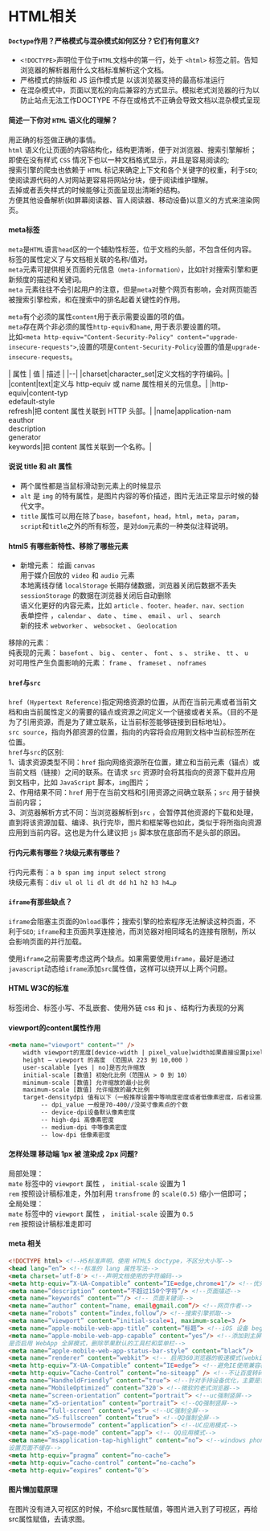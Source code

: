 # HTML相关
#### `Doctype`作用？严格模式与混杂模式如何区分？它们有何意义?
- `<!DOCTYPE>`声明位于位于`HTML`文档中的第一行，处于 `<html>` 标签之前。告知浏览器的解析器用什么文档标准解析这个文档。
- 严格模式的排版和 JS 运作模式是 以该浏览器支持的最高标准运行
- 在混杂模式中，页面以宽松的向后兼容的方式显示。模拟老式浏览器的行为以防止站点无法工作DOCTYPE 不存在或格式不正确会导致文档以混杂模式呈现
####  简述一下你对 `HTML` 语义化的理解？
用正确的标签做正确的事情。<br>
`html` 语义化让页面的内容结构化，结构更清晰，便于对浏览器、搜索引擎解析；即使在没有样式 `CSS` 情况下也以一种文档格式显示，并且是容易阅读的;<br>
搜索引擎的爬虫也依赖于 `HTML` 标记来确定上下文和各个关键字的权重，利于`SEO`;<br>
使阅读源代码的人对网站更容易将网站分块，便于阅读维护理解。<br>
去掉或者丢失样式的时候能够让页面呈现出清晰的结构。<br>
方便其他设备解析(如屏幕阅读器、盲人阅读器、移动设备)以意义的方式来渲染网页。<br>

#### meta标签
`meta`是`HTML`语言`head`区的一个辅助性标签，位于文档的头部，不包含任何内容。 标签的属性定义了与文档相关联的名称/值对。<br>
`meta`元素可提供相关页面的元信息`（meta-information）`，比如针对搜索引擎和更新频度的描述和关键词。<br>
`meta` 元素往往不会引起用户的注意，但是`meta`对整个网页有影响，会对网页能否被搜索引擎检索，和在搜索中的排名起着关键性的作用。<br>

`meta`有个必须的属性`content`用于表示需要设置的项的值。<br>
`meta`存在两个非必须的属性`http-equiv`和`name`, 用于表示要设置的项。<br>
比如`<meta http-equiv="Content-Security-Policy" content="upgrade-insecure-requests">`,设置的项是`Content-Security-Policy`设置的值是`upgrade-insecure-requests`。<br>

| 属性 | 值 | 描述 |
|--|
|charset|character_set|定义文档的字符编码。|
|content|text|定义与 http-equiv 或 name 属性相关的元信息。|
|http-equiv|content-typ<br>edefault-style<br>refresh|把 content 属性关联到 HTTP 头部。|
|name|application-nam<br>eauthor<br>description<br>generator<br>keywords|把 content 属性关联到一个名称。|

#### 说说 title 和 alt 属性
- 两个属性都是当鼠标滑动到元素上的时候显示
- `alt` 是 `img` 的特有属性，是图片内容的等价描述，图片无法正常显示时候的替代文字。
- `title` 属性可以用在除了`base`，`basefont`，`head`，`html`，`meta`，`param`，`script`和`title`之外的所有标签，是对`dom`元素的一种类似注释说明。
#### html5 有哪些新特性、移除了哪些元素
- 新增元素：
绘画 `canvas`<br/>
用于媒介回放的 `video` 和 `audio` 元素<br/>
本地离线存储 `localStorage` 长期存储数据，浏览器关闭后数据不丢失<br/>
`sessionStorage` 的数据在浏览器关闭后自动删除<br/>
语义化更好的内容元素，比如 `article` `、footer、header、nav、section`<br/>
表单控件 ，`calendar` 、 `date` 、 `time` 、 `email` 、 `url` 、 `search`<br/>
新的技术 `webworker` 、 `websocket` 、 `Geolocation`<br/>

移除的元素：<br/>
纯表现的元素： `basefont` 、 `big` 、 `center` 、 `font` 、 `s` 、 `strike` 、 `tt` 、 `u`<br/>
对可用性产生负面影响的元素： `frame` 、 `frameset` 、 `noframes`<br/>


#### `href`与`src`
`href (Hypertext Reference)`指定网络资源的位置，从而在当前元素或者当前文档和由当前属性定义的需要的锚点或资源之间定义一个链接或者关系。（目的不是为了引用资源，而是为了建立联系，让当前标签能够链接到目标地址）。<br/>
`src source`，指向外部资源的位置，指向的内容将会应用到文档中当前标签所在位置。<br/>
`href`与`src`的区别:<br/>
1、请求资源类型不同：`href` 指向网络资源所在位置，建立和当前元素（锚点）或当前文档（链接）之间的联系。在请求 `src` 资源时会将其指向的资源下载并应用到文档中，比如 `JavaScript` 脚本，`img`图片；<br/>
2、作用结果不同：`href` 用于在当前文档和引用资源之间确立联系；`src` 用于替换当前内容；<br/>
3、浏览器解析方式不同：当浏览器解析到`src` ，会暂停其他资源的下载和处理，直到将该资源加载、编译、执行完毕，图片和框架等也如此，类似于将所指向资源应用到当前内容。这也是为什么建议把 `js` 脚本放在底部而不是头部的原因。
#### 行内元素有哪些？块级元素有哪些？
行内元素有：`a b span img input select strong` <br/>
块级元素有：`div ul ol li dl dt dd h1 h2 h3 h4…p`
#### `iframe`有那些缺点？
`iframe`会阻塞主页面的`Onload`事件；搜索引擎的检索程序无法解读这种页面，不利于`SEO`; `iframe`和主页面共享连接池，而浏览器对相同域名的连接有限制，所以会影响页面的并行加载。<br/>

使用`iframe`之前需要考虑这两个缺点。如果需要使用`iframe`，最好是通过`javascript`动态给`iframe`添加`src`属性值，这样可以绕开以上两个问题。

#### HTML W3C的标准
标签闭合、标签小写、不乱嵌套、使用外链 css 和 js 、结构行为表现的分离

#### viewport的content属性作用
```html
<meta name="viewport" content="" />
    width viewport的宽度[device-width | pixel_value]width如果直接设置pixel_value数值，大部分的安卓手机不支持，但是ios支持；
    height – viewport 的高度 （范围从 223 到 10,000 ）
    user-scalable [yes | no]是否允许缩放
    initial-scale [数值] 初始化比例（范围从 > 0 到 10）
    minimum-scale [数值] 允许缩放的最小比例
    maximum-scale [数值] 允许缩放的最大比例
    target-densitydpi 值有以下（一般推荐设置中等响度密度或者低像素密度，后者设置具体的值dpi_value，另外webkit内核已不准备再支持此属性）
         -- dpi_value 一般是70-400//没英寸像素点的个数
         -- device-dpi设备默认像素密度
         -- high-dpi 高像素密度
         -- medium-dpi 中等像素密度
         -- low-dpi 低像素密度
```
#### 怎样处理 移动端 1px 被 渲染成 2px 问题?

局部处理：<br/>
`mate` 标签中的 `viewport` 属性 ， `initial-scale` 设置为 1<br/>
`rem` 按照设计稿标准走，外加利用 `transfrome` 的 `scale(0.5)` 缩小一倍即可；<br/>
全局处理：<br/>
`mate` 标签中的 `viewport` 属性 ， `initial-scale` 设置为 `0.5`<br/>
`rem` 按照设计稿标准走即可<br/>

#### meta 相关
```html
<!DOCTYPE html> <!--H5标准声明，使用 HTML5 doctype，不区分大小写-->
<head lang=”en”> <!--标准的 lang 属性写法-->
<meta charset=’utf-8′> <!--声明文档使用的字符编码-->
<meta http-equiv=”X-UA-Compatible” content=”IE=edge,chrome=1″/> <!--优先使用指定浏览器使用特定的文档模式-->
<meta name=”description” content=”不超过150个字符”/> <!--页面描述-->
<meta name=”keywords” content=””/> <!-- 页面关键词-->
<meta name=”author” content=”name, email@gmail.com”/> <!--网页作者-->
<meta name=”robots” content=”index,follow”/> <!--搜索引擎抓取-->
<meta name=”viewport” content=”initial-scale=1, maximum-scale=3 />
<meta name=”apple-mobile-web-app-title” content=”标题”> <!--iOS 设备 begin-->
<meta name=”apple-mobile-web-app-capable” content=”yes”/> <!--添加到主屏后的标
是否启用 WebApp 全屏模式，删除苹果默认的工具栏和菜单栏-->
<meta name=”apple-mobile-web-app-status-bar-style” content=”black”/>
<meta name=”renderer” content=”webkit”> <!-- 启用360浏览器的极速模式(webkit)-->
<meta http-equiv=”X-UA-Compatible” content=”IE=edge”> <!--避免IE使用兼容模式-->
<meta http-equiv=”Cache-Control” content=”no-siteapp” /> <!--不让百度转码-->
<meta name=”HandheldFriendly” content=”true”> <!--针对手持设备优化，主要是针对一些老的不识别viewport的浏览器-->
<meta name=”MobileOptimized” content=”320″> <!--微软的老式浏览器-->
<meta name=”screen-orientation” content=”portrait”> <!--uc强制竖屏-->
<meta name=”x5-orientation” content=”portrait”> <!--QQ强制竖屏-->
<meta name=”full-screen” content=”yes”> <!--UC强制全屏-->
<meta name=”x5-fullscreen” content=”true”> <!--QQ强制全屏-->
<meta name=”browsermode” content=”application”> <!--UC应用模式-->
<meta name=”x5-page-mode” content=”app”> <!-- QQ应用模式-->
<meta name=”msapplication-tap-highlight” content=”no”> <!--windows phone
设置页面不缓存-->
<meta http-equiv=”pragma” content=”no-cache”>
<meta http-equiv=”cache-control” content=”no-cache”>
<meta http-equiv=”expires” content=”0″>
```

#### 图片懒加载原理
在图片没有进入可视区的时候，不给src属性赋值，等图片进入到了可视区，再给src属性赋值，去请求图。

